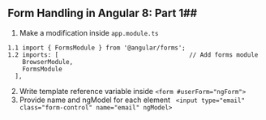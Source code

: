 ## Form Handling in Angular 8: Part 1##
1. Make a modification inside  ```app.module.ts```
```
1.1 import { FormsModule } from '@angular/forms'; 
1.2 imports: [                                    // Add forms module
    BrowserModule,
    FormsModule
  ],
```
2. Write template reference variable inside ```<form #userForm="ngForm">```
3. Provide name and ngModel for each element ``` <input type="email" class="form-control" name="email" ngModel>```



